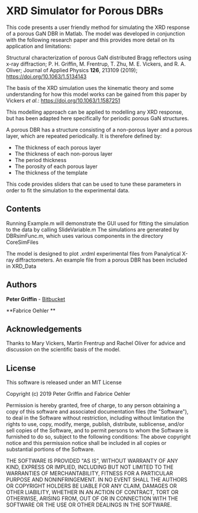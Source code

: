 # XRD Simulator for Porous DBRs

This code presents a user friendly method for simulating the XRD response of a porous GaN DBR in Matlab. The model was developed in conjunction with the following research paper and this provides more detail on its application and limitations:

Structural characterization of porous GaN distributed Bragg reflectors using x-ray diffraction;
P. H. Griffin, M. Frentrup,  T. Zhu, M. E. Vickers, and  R. A. Oliver; Journal of Applied Physics **126**, 213109 (2019);
https://doi.org/10.1063/1.5134143

The basis of the XRD simulation uses the kinematic theory and some understanding for how this model works can be gained from this paper by Vickers *et al.*: https://doi.org/10.1063/1.1587251

This modelling approach can be applied to modelling any XRD response, but has been adapted here specifically for periodic porous GaN structures. 

A porous DBR has a structure consisting of a non-porous layer and a porous layer, which are repeated periodically. It is therefore defined by:

* The thickness of each porous layer
* The thickness of each non-porous layer
* The period thickness
* The porosity of each porous layer
* The thickness of the template

This code provides sliders that can be used to tune these parameters in order to fit the simulation to the experimental data.



## Contents

Running Example.m will demonstrate the GUI used for fitting the simulation to the data by calling SlideVariable.m
The simulations are generated by DBRsimFunc.m, which uses various components in the directory CoreSimFiles

The model is designed to plot .xrdml experimental files from Panalytical X-ray diffractometers. An example file from a porous DBR has been included in XRD_Data


## Authors

**Peter Griffin** - [Bitbucket](https://bitbucket.org/phgriffin/)

**Fabrice Oehler **

## Acknowledgements

Thanks to Mary Vickers, Martin Frentrup and Rachel Oliver for advice and discussion on the scientific basis of the model.

## License
This software is released under an MIT License

Copyright (c) 2019 Peter Griffin and Fabrice Oehler

Permission is hereby granted, free of charge, to any person obtaining a copy of this software and associated documentation files (the "Software"), to deal in the Software without restriction, including without limitation the rights to use, copy, modify, merge, publish, distribute, sublicense, and/or sell copies of the Software, and to permit persons to whom the Software is furnished to do so, subject to the following conditions:
The above copyright notice and this permission notice shall be included in all copies or substantial portions of the Software. 

THE SOFTWARE IS PROVIDED "AS IS", WITHOUT WARRANTY OF ANY KIND, EXPRESS OR IMPLIED, INCLUDING BUT NOT LIMITED TO THE WARRANTIES OF MERCHANTABILITY, FITNESS FOR A PARTICULAR PURPOSE AND NONINFRINGEMENT. IN NO EVENT SHALL THE AUTHORS OR COPYRIGHT HOLDERS BE LIABLE FOR ANY CLAIM, DAMAGES OR OTHER LIABILITY, WHETHER IN AN ACTION OF CONTRACT, TORT OR OTHERWISE, ARISING FROM, OUT OF OR IN CONNECTION WITH THE SOFTWARE OR THE USE OR OTHER DEALINGS IN THE SOFTWARE.
